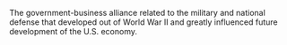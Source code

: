The government-business alliance related to the military and national defense that developed out of World War II and greatly influenced future development of the U.S. economy.